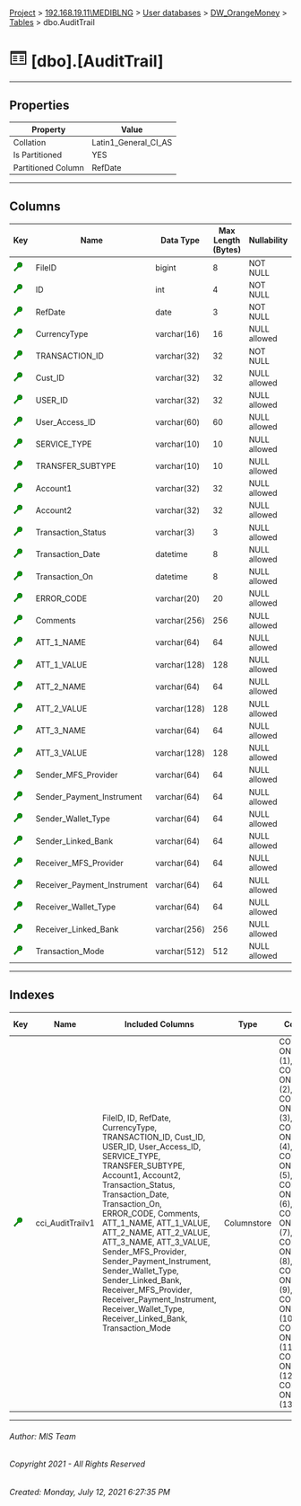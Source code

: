 #### 

[Project](../../../../index.md) > [192.168.19.11\\MEDIBLNG](../../../index.md) > [User databases](../../index.md) > [DW_OrangeMoney](../index.md) > [Tables](Tables.md) > dbo.AuditTrail

# ![Tables](../../../../Images/Table32.png) [dbo].[AuditTrail]

---

## <a name="#properties"></a>Properties

| Property | Value |
|---|---|
| Collation | Latin1_General_CI_AS |
| Is Partitioned | YES |
| Partitioned Column | RefDate |


---

## <a name="#columns"></a>Columns

| Key | Name | Data Type | Max Length (Bytes) | Nullability |
|---|---|---|---|---|
| [![Cluster Key cci_AuditTrailv1: *](../../../../Images/cluster.png)](#indexes) | FileID | bigint | 8 | NOT NULL |
| [![Cluster Key cci_AuditTrailv1: *](../../../../Images/cluster.png)](#indexes) | ID | int | 4 | NOT NULL |
| [![Cluster Key cci_AuditTrailv1: *](../../../../Images/cluster.png)](#indexes) | RefDate | date | 3 | NOT NULL |
| [![Cluster Key cci_AuditTrailv1: *](../../../../Images/cluster.png)](#indexes) | CurrencyType | varchar(16) | 16 | NULL allowed |
| [![Cluster Key cci_AuditTrailv1: *](../../../../Images/cluster.png)](#indexes) | TRANSACTION_ID | varchar(32) | 32 | NOT NULL |
| [![Cluster Key cci_AuditTrailv1: *](../../../../Images/cluster.png)](#indexes) | Cust_ID | varchar(32) | 32 | NULL allowed |
| [![Cluster Key cci_AuditTrailv1: *](../../../../Images/cluster.png)](#indexes) | USER_ID | varchar(32) | 32 | NULL allowed |
| [![Cluster Key cci_AuditTrailv1: *](../../../../Images/cluster.png)](#indexes) | User_Access_ID | varchar(60) | 60 | NULL allowed |
| [![Cluster Key cci_AuditTrailv1: *](../../../../Images/cluster.png)](#indexes) | SERVICE_TYPE | varchar(10) | 10 | NULL allowed |
| [![Cluster Key cci_AuditTrailv1: *](../../../../Images/cluster.png)](#indexes) | TRANSFER_SUBTYPE | varchar(10) | 10 | NULL allowed |
| [![Cluster Key cci_AuditTrailv1: *](../../../../Images/cluster.png)](#indexes) | Account1 | varchar(32) | 32 | NULL allowed |
| [![Cluster Key cci_AuditTrailv1: *](../../../../Images/cluster.png)](#indexes) | Account2 | varchar(32) | 32 | NULL allowed |
| [![Cluster Key cci_AuditTrailv1: *](../../../../Images/cluster.png)](#indexes) | Transaction_Status | varchar(3) | 3 | NULL allowed |
| [![Cluster Key cci_AuditTrailv1: *](../../../../Images/cluster.png)](#indexes) | Transaction_Date | datetime | 8 | NULL allowed |
| [![Cluster Key cci_AuditTrailv1: *](../../../../Images/cluster.png)](#indexes) | Transaction_On | datetime | 8 | NULL allowed |
| [![Cluster Key cci_AuditTrailv1: *](../../../../Images/cluster.png)](#indexes) | ERROR_CODE | varchar(20) | 20 | NULL allowed |
| [![Cluster Key cci_AuditTrailv1: *](../../../../Images/cluster.png)](#indexes) | Comments | varchar(256) | 256 | NULL allowed |
| [![Cluster Key cci_AuditTrailv1: *](../../../../Images/cluster.png)](#indexes) | ATT_1_NAME | varchar(64) | 64 | NULL allowed |
| [![Cluster Key cci_AuditTrailv1: *](../../../../Images/cluster.png)](#indexes) | ATT_1_VALUE | varchar(128) | 128 | NULL allowed |
| [![Cluster Key cci_AuditTrailv1: *](../../../../Images/cluster.png)](#indexes) | ATT_2_NAME | varchar(64) | 64 | NULL allowed |
| [![Cluster Key cci_AuditTrailv1: *](../../../../Images/cluster.png)](#indexes) | ATT_2_VALUE | varchar(128) | 128 | NULL allowed |
| [![Cluster Key cci_AuditTrailv1: *](../../../../Images/cluster.png)](#indexes) | ATT_3_NAME | varchar(64) | 64 | NULL allowed |
| [![Cluster Key cci_AuditTrailv1: *](../../../../Images/cluster.png)](#indexes) | ATT_3_VALUE | varchar(128) | 128 | NULL allowed |
| [![Cluster Key cci_AuditTrailv1: *](../../../../Images/cluster.png)](#indexes) | Sender_MFS_Provider | varchar(64) | 64 | NULL allowed |
| [![Cluster Key cci_AuditTrailv1: *](../../../../Images/cluster.png)](#indexes) | Sender_Payment_Instrument | varchar(64) | 64 | NULL allowed |
| [![Cluster Key cci_AuditTrailv1: *](../../../../Images/cluster.png)](#indexes) | Sender_Wallet_Type | varchar(64) | 64 | NULL allowed |
| [![Cluster Key cci_AuditTrailv1: *](../../../../Images/cluster.png)](#indexes) | Sender_Linked_Bank | varchar(64) | 64 | NULL allowed |
| [![Cluster Key cci_AuditTrailv1: *](../../../../Images/cluster.png)](#indexes) | Receiver_MFS_Provider | varchar(64) | 64 | NULL allowed |
| [![Cluster Key cci_AuditTrailv1: *](../../../../Images/cluster.png)](#indexes) | Receiver_Payment_Instrument | varchar(64) | 64 | NULL allowed |
| [![Cluster Key cci_AuditTrailv1: *](../../../../Images/cluster.png)](#indexes) | Receiver_Wallet_Type | varchar(64) | 64 | NULL allowed |
| [![Cluster Key cci_AuditTrailv1: *](../../../../Images/cluster.png)](#indexes) | Receiver_Linked_Bank | varchar(256) | 256 | NULL allowed |
| [![Cluster Key cci_AuditTrailv1: *](../../../../Images/cluster.png)](#indexes) | Transaction_Mode | varchar(512) | 512 | NULL allowed |


---

## <a name="#indexes"></a>Indexes

| Key | Name | Included Columns | Type | Compression | Page Locks | Row Locks | Partition Scheme | Partitioned |
|---|---|---|---|---|---|---|---|---|
| [![Cluster Key cci_AuditTrailv1: *](../../../../Images/cluster.png)](#indexes) | cci_AuditTrailv1 | FileID, ID, RefDate, CurrencyType, TRANSACTION_ID, Cust_ID, USER_ID, User_Access_ID, SERVICE_TYPE, TRANSFER_SUBTYPE, Account1, Account2, Transaction_Status, Transaction_Date, Transaction_On, ERROR_CODE, Comments, ATT_1_NAME, ATT_1_VALUE, ATT_2_NAME, ATT_2_VALUE, ATT_3_NAME, ATT_3_VALUE, Sender_MFS_Provider, Sender_Payment_Instrument, Sender_Wallet_Type, Sender_Linked_Bank, Receiver_MFS_Provider, Receiver_Payment_Instrument, Receiver_Wallet_Type, Receiver_Linked_Bank, Transaction_Mode | Columnstore | COLUMNSTORE ON PARTITIONS (1), COLUMNSTORE ON PARTITIONS (2), COLUMNSTORE ON PARTITIONS (3), COLUMNSTORE ON PARTITIONS (4), COLUMNSTORE ON PARTITIONS (5), COLUMNSTORE ON PARTITIONS (6), COLUMNSTORE ON PARTITIONS (7), COLUMNSTORE ON PARTITIONS (8), COLUMNSTORE ON PARTITIONS (9), COLUMNSTORE ON PARTITIONS (10), COLUMNSTORE ON PARTITIONS (11), COLUMNSTORE ON PARTITIONS (12), COLUMNSTORE ON PARTITIONS (13) | NO | NO | pschSemesterPartition | RefDate |


---

###### Author:  MIS Team

###### Copyright 2021 - All Rights Reserved

###### Created: Monday, July 12, 2021 6:27:35 PM


